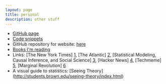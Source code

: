 ```yaml
---
layout: page
title: personal
description: other stuff
---
```

* [GitHub page](https://github.com/palpen)
* [Code snippets](https://gist.github.com/palpen)
* GitHub repository for website: [here](https://github.com/palpen/palermopenano)
* [Books I'm reading](https://palpen.github.io/palermopenano/pages/books.html)
* Links: [The New York Times] [1], [The Atlantic] [2], [Statistical Modeling, Causal Inference, and Social Science] [3], [Hacker News] [4], [Techmeme] [5], [Marginal Revolution] [6]
* A visual guide to statistics: [Seeing Theory] (http://students.brown.edu/seeing-theory/index.html)

[1]: http://www.nytimes.com
[2]: https://www.theatlantic.com
[3]: http://andrewgelman.com
[4]: https://news.ycombinator.com
[5]: http://techmeme.com
[6]: http://marginalrevolution.com